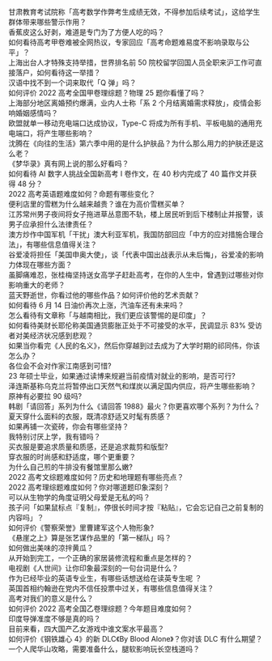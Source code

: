 甘肃教育考试院称「高考数学作弊考生成绩无效，不得参加后续考试」，这给学生群体带来哪些警示作用？  
香蕉皮这么好剥，难道是专门为了方便人吃的吗？  
如何看待高考甲卷难被全网热议，专家回应「高考命题难易度不影响录取与公平」？  
上海出台人才特殊支持举措，世界排名前 50 院校留学回国人员全职来沪工作可直接落户，如何看待这一举措？  
汉语中找不到一个词来取代「Q 弹」吗？  
如何评价 2022 高考全国甲卷理综题？物理 25 题你看懂了吗？  
上海部分地区离婚预约爆满，业内人士称「系 2 个月结离婚需求释放」，疫情会影响婚姻感情吗？  
欧盟就单一移动充电端口达成协议，Type-C 将成为所有手机、平板电脑的通用充电端口，将产生哪些影响？  
沈腾在《向往的生活》第六季中用的是什么护肤品？为什么那么用力的护肤还是这么老？  
《梦华录》真有网上说的那么好看吗？  
如何看待 AI 数字人挑战全国新高考 Ⅰ 卷作文，在 40 秒内完成了 40 篇作文并获得 48 分？  
2022 高考英语题难度如何？命题有哪些变化？  
便利店里的雪糕为什么越来越贵？谁在为高价雪糕买单？  
江苏常州男子夜间将女子拖进草丛意图不轨，楼上居民听到后下楼制止并报警，该男子应承担什么法律责任？  
澳方炒作中国军机「干扰」澳大利亚军机，我国防部回应「中方的应对措施合理合法」，有哪些信息值得关注？  
谷爱凌将担任「美国申奥大使」，谈「代表中国出战表示从未后悔」，谷爱凌的影响力体现在哪些方面？  
虽脚痛难忍，张桂梅坚持送女高学子赶赴高考，在你的人生中，曾遇到过哪些对你影响重大的老师？  
蓝天野逝世，你看过他的哪些作品？如何评价他的艺术贡献？  
如何看待 6 月 14 日油价再次上涨，汽油车还有未来吗？  
怎么看待有文章称「与越南相比，我们更应该警惕的是印度」？  
如何看待美财长耶伦称美国通货膨胀正处于不可接受的水平，民调显示 83% 受访者对美经济状况感到悲观？  
如果当你看完《人民的名义》，然后你穿越到过去成为了大学时期的祁同伟，你该怎么办？  
各位会不会对作家江南感到可惜?  
23 年硕士毕业，如果通过读博来规避当前疫情对就业的影响，是否可行?  
泽连斯基称乌克兰将暂停出口天然气和煤炭以满足国内供应，将产生哪些影响？  
原神有必要拉 90 级吗?  
韩剧「请回答」系列为什么《请回答 1988》最火？你更喜欢哪个系列？为什么？  
夏天穿什么面料的衣服，既清凉舒适又时髦有质感？  
如果再铺一次瓷砖，你会有哪些坚持？  
我特别讨厌上学，我有错吗？  
买衣服是要追求质量和质感，还是追求裁剪和版型?  
穿衣服的时尚感和舒适度，哪个更重要？  
为什么自己煎的牛排没有餐馆里那么嫩?  
2022 高考文综题难度如何？历史和地理题有哪些亮点？  
2022 高考理综题难度如何？你对哪道题印象深刻？  
可以从生物学的角度证明父母爱是无私的吗？  
孩子问「如果鼠标点『复制』，停很长时间才按『粘贴』，它会忘记自己之前复制的内容吗」？  
如何评价《警察荣誉》里曹建军这个人物形象?  
《悬崖之上》算是张艺谋作品里的「第一梯队」吗？  
如何做出美味的凉拌黄瓜？  
从开始到完工，一个正确的家居装修流程和重点是怎样的？  
电视剧《人世间》让你印象最深刻的一句台词是什么？  
作为已经毕业的英语专业生，有哪些话想送给在读英专生呢 ？  
英国首相约翰逊在党内不信任投票中过关，有哪些信息值得关注？  
高考对我们的意义是什么？  
如何评价 2022 高考全国乙卷理综题？今年题目难度如何？  
印度导弹准度不够是真的吗？  
目前来看，四大国产乙女游戏中谁文案水平最高？  
如何评价《钢铁雄心 4》的新 DLC《By Blood Alone》？你对该 DLC 有什么期望？  
一个人爬华山攻略，需要准备什么，腿软影响玩长空栈道吗？  
